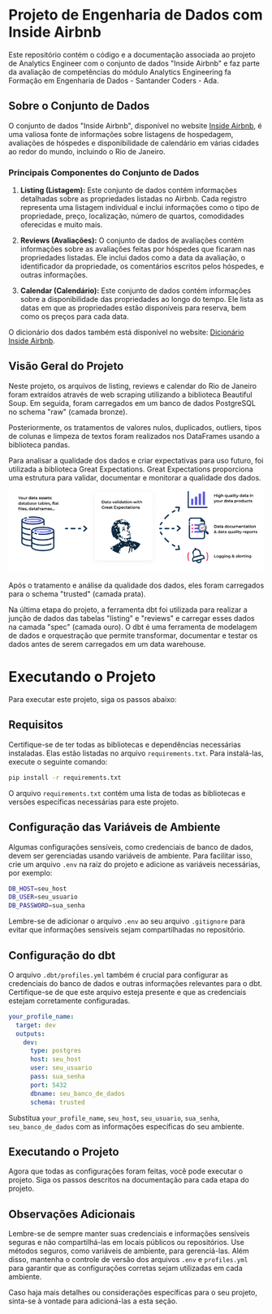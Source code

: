 # Projeto de Engenharia de Dados com Inside Airbnb

Este repositório contém o código e a documentação associada ao projeto de Analytics Engineer com o conjunto de dados "Inside Airbnb" e faz parte da avaliação de competências do módulo Analytics Engineering fa Formação em Engenharia de Dados - Santander Coders - Ada.

## Sobre o Conjunto de Dados

O conjunto de dados "Inside Airbnb", disponível no website [Inside Airbnb](http://insideairbnb.com/), é uma valiosa fonte de informações sobre listagens de hospedagem, avaliações de hóspedes e disponibilidade de calendário em várias cidades ao redor do mundo, incluindo o Rio de Janeiro.

### Principais Componentes do Conjunto de Dados

1. **Listing (Listagem):** Este conjunto de dados contém informações detalhadas sobre as propriedades listadas no Airbnb. Cada registro representa uma listagem individual e inclui informações como o tipo de propriedade, preço, localização, número de quartos, comodidades oferecidas e muito mais.

2. **Reviews (Avaliações):** O conjunto de dados de avaliações contém informações sobre as avaliações feitas por hóspedes que ficaram nas propriedades listadas. Ele inclui dados como a data da avaliação, o identificador da propriedade, os comentários escritos pelos hóspedes, e outras informações. 

3. **Calendar (Calendário):** Este conjunto de dados contém informações sobre a disponibilidade das propriedades ao longo do tempo. Ele lista as datas em que as propriedades estão disponíveis para reserva, bem como os preços para cada data.

O dicionário dos dados também está disponível no website: [Dicionário Inside Airbnb]([http://insideairbnb.com/](https://docs.google.com/spreadsheets/d/1iWCNJcSutYqpULSQHlNyGInUvHg2BoUGoNRIGa6Szc4/edit#gid=1322284596)).

## Visão Geral do Projeto

Neste projeto, os arquivos de listing, reviews e calendar do Rio de Janeiro foram extraídos através de web scraping utilizando a biblioteca Beautiful Soup. Em seguida, foram carregados em um banco de dados PostgreSQL no schema "raw" (camada bronze). 

Posteriormente, os tratamentos de valores nulos, duplicados, outliers, tipos de colunas e limpeza de textos foram realizados nos DataFrames usando a biblioteca pandas. 

Para analisar a qualidade dos dados e criar expectativas para uso futuro, foi utilizada a biblioteca Great Expectations. Great Expectations proporciona uma estrutura para validar, documentar e monitorar a qualidade dos dados.
![Texto Alternativo](imagens/great_expectation.png)

Após o tratamento e análise da qualidade dos dados, eles foram carregados para o schema "trusted" (camada prata).

Na última etapa do projeto, a ferramenta dbt foi utilizada para realizar a junção de dados das tabelas "listing" e "reviews" e carregar esses dados na camada "spec" (camada ouro). O dbt é uma ferramenta de modelagem de dados e orquestração que permite transformar, documentar e testar os dados antes de serem carregados em um data warehouse.

# Executando o Projeto

Para executar este projeto, siga os passos abaixo:

## Requisitos

Certifique-se de ter todas as bibliotecas e dependências necessárias instaladas. Elas estão listadas no arquivo `requirements.txt`. Para instalá-las, execute o seguinte comando:

```bash
pip install -r requirements.txt
```

O arquivo `requirements.txt` contém uma lista de todas as bibliotecas e versões específicas necessárias para este projeto.

## Configuração das Variáveis de Ambiente

Algumas configurações sensíveis, como credenciais de banco de dados, devem ser gerenciadas usando variáveis de ambiente. Para facilitar isso, crie um arquivo `.env` na raiz do projeto e adicione as variáveis necessárias, por exemplo:

```bash
DB_HOST=seu_host
DB_USER=seu_usuario
DB_PASSWORD=sua_senha
```

Lembre-se de adicionar o arquivo `.env` ao seu arquivo `.gitignore` para evitar que informações sensíveis sejam compartilhadas no repositório.

## Configuração do dbt

O arquivo `.dbt/profiles.yml` também é crucial para configurar as credenciais do banco de dados e outras informações relevantes para o dbt. Certifique-se de que este arquivo esteja presente e que as credenciais estejam corretamente configuradas.

```yml
your_profile_name:
  target: dev
  outputs:
    dev:
      type: postgres
      host: seu_host
      user: seu_usuario
      pass: sua_senha
      port: 5432
      dbname: seu_banco_de_dados
      schema: trusted
```

Substitua `your_profile_name`, `seu_host`, `seu_usuario`, `sua_senha`, `seu_banco_de_dados` com as informações específicas do seu ambiente.

## Executando o Projeto

Agora que todas as configurações foram feitas, você pode executar o projeto. Siga os passos descritos na documentação para cada etapa do projeto.

## Observações Adicionais

Lembre-se de sempre manter suas credenciais e informações sensíveis seguras e não compartilhá-las em locais públicos ou repositórios. Use métodos seguros, como variáveis de ambiente, para gerenciá-las. Além disso, mantenha o controle de versão dos arquivos `.env` e `profiles.yml` para garantir que as configurações corretas sejam utilizadas em cada ambiente.

Caso haja mais detalhes ou considerações específicas para o seu projeto, sinta-se à vontade para adicioná-las a esta seção.

